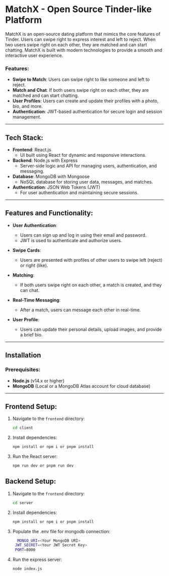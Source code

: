 # MatchX - Open Source Tinder-like Platform

MatchX is an open-source dating platform that mimics the core features of Tinder. Users can swipe right to express interest and left to reject. When two users swipe right on each other, they are matched and can start chatting. MatchX is built with modern technologies to provide a smooth and interactive user experience.

### Features:
- **Swipe to Match**: Users can swipe right to like someone and left to reject.
- **Match and Chat**: If both users swipe right on each other, they are matched and can start chatting.
- **User Profiles**: Users can create and update their profiles with a photo, bio, and more.
- **Authentication**: JWT-based authentication for secure login and session management.


---

## Tech Stack:

- **Frontend**: React.js
  - UI built using React for dynamic and responsive interactions.
- **Backend**: Node.js with Express
  - Server-side logic and API for managing users, authentication, and messaging.
- **Database**: MongoDB with Mongoose
  - NoSQL database for storing user data, messages, and matches.
- **Authentication**: JSON Web Tokens (JWT)
  - For user authentication and maintaining secure sessions.

  
---

## Features and Functionality:

- **User Authentication**:
  - Users can sign up and log in using their email and password.
  - JWT is used to authenticate and authorize users.
  
- **Swipe Cards**:
  - Users are presented with profiles of other users to swipe left (reject) or right (like).
  
- **Matching**:
  - If both users swipe right on each other, a match is created, and they can chat.
  
- **Real-Time Messaging**:
  - After a match, users can message each other in real-time.

- **User Profile**:
  - Users can update their personal details, upload images, and provide a brief bio.

---

## Installation

### Prerequisites:

- **Node.js** (v14.x or higher)
- **MongoDB** (Local or a MongoDB Atlas account for cloud database)

---

## Frontend Setup:

1. Navigate to the `frontend` directory:
   ```bash
   cd client
2. Install dependencies:
   ```bash
   npm install or npm i or pnpm install
3. Run the React server:
   ```bash
   npm run dev or pnpm run dev

## Backend Setup:

1. Navigate to the `frontend` directory:
   ```bash
   cd server
2. Install dependencies:
   ```bash
   npm install or npm i or pnpm install
3. Populate the .env file for mongodb connection:
   ```bash
     MONGO_URI=<Your MongoDB URI>
    JWT_SECRET=<Your JWT Secret Key>
    PORT=8000
4. Run the express server:
   ```bash
   node index.js
